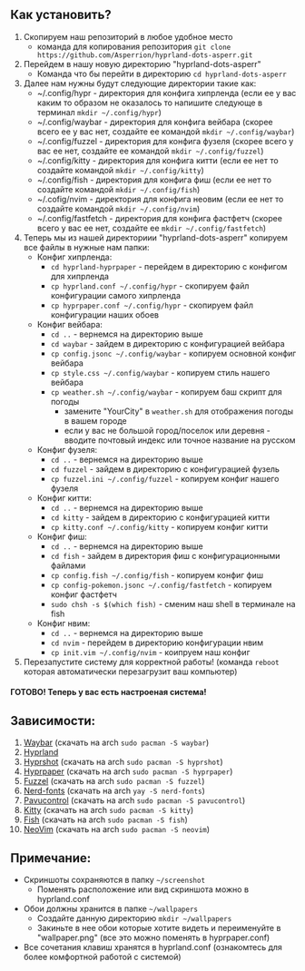 ## Как установить?

1. Скопируем наш репозиторий в любое удобное место
   * команда для копирования репозитория ```git clone https://github.com/Asperrion/hyprland-dots-asperr.git```
2. Перейдем в нашу новую директорию "hyprland-dots-asperr"
   * Команда что бы перейти в директорию ```cd hyprland-dots-asperr```
3. Далее нам нужны будут следующие директории такие как:
   * ~/.config/hypr - директория для конфига хипрленда (если ее у вас каким то образом не оказалось то напишите следующе в терминал ```mkdir ~/.config/hypr```)
   * ~/.config/waybar - директория для конфига вейбара (скорее всего ее у вас нет, создайте ее командой ```mkdir ~/.config/waybar```)
   * ~/.config/fuzzel - директория для конфига фузеля (скорее всего у вас ее нет, создайте ее командой ```mkdir ~/.config/fuzzel```)
   * ~/.config/kitty - директория для конфига китти (если ее нет то создайте командой ```mkdir ~/.config/kitty```)
   * ~/.config/fish - директория для конфига фиш (если ее нет то создайте командой ```mkdir ~/.config/fish```)
   * ~/.cofig/nvim - директория для конфига неовим (если ее нет то создайте командой ```mkdir ~/.config/nvim```)
   * ~/.config/fastfetch - директория для конфига фастфетч (скорее всего у вас ее нет, создайте ее ```mkdir ~/.config/fastfetch```)
4. Теперь мы из нашей директориии "hyprland-dots-asperr" копируем все файлы в нужные нам папки:
   * Конфиг хипрленда:
      * ```cd hyprland-hyprpaper``` - перейдем в директорию с конфигом для хипрленда
      * ```cp hyprland.conf ~/.config/hypr``` - скопируем файл конфигурации самого хипрленда
      * ```cp hyprpaper.conf ~/.config/hypr``` - скопируем файл конфигурации наших обоев
   * Конфиг вейбара:
      * ```cd ..``` - вернемся на директорию выше
      * ```cd waybar``` - зайдем в директорию с конфигурацией вейбара
      * ```cp config.jsonc ~/.config/waybar``` - копируем основной конфиг вейбара
      * ```cp style.css ~/.config/waybar``` - копируем стиль нашего вейбара
      * ```cp weather.sh ~/.config/waybar``` - копируем баш скрипт для погоды
        * замените "YourCity" в ```weather.sh``` для отображения погоды в вашем городе
        * если у вас не большой город/поселок или деревня - вводите почтовый индекс или точное название на русском
   * Конфиг фузеля:
     * ```cd ..``` - вернемся на директорию выше
     * ```cd fuzzel``` - зайдем в директорию с конфигурацией фузель
     * ```cp fuzzel.ini ~/.config/fuzzel``` - копируем конфиг нашего фузеля
   * Конфиг китти:
     * ```cd ..``` - вернемся на директорию выше
     * ```cd kitty``` - зайдем в директорию с конфигурацией китти
     * ```cp kitty.conf ~/.config/kitty``` - копируем конфиг китти
   * Конфиг фиш:
     * ```cd ..``` - вернемся на директорию выше
     * ```cd fish``` - зайдем в директория фиш с конфигурационными файлами
     * ```cp config.fish ~/.config/fish``` - копируем конфиг фиш
     * ```cp config-pokemon.jsonc ~/.config/fastfetch``` - копируем конфиг фастфетч
     * ```sudo chsh -s $(which fish)``` - сменим наш shell в терминале на fish
   * Конфиг нвим:
     * ```cd ..``` - вернемся на директорию выше
     * ```cd nvim``` - перейдем в директорию конфигурации нвим
     * ```cp init.vim ~/.config/nvim``` - коипруем наш конфиг
5. Перезапустите систему для корректной работы! (команда ```reboot``` которая автоматически перезагрузит ваш компьютер)

#### ГОТОВО! Теперь у вас есть настроеная система!

## Зависимости:

1. [Waybar](https://github.com/Alexays/Waybar) (скачать на arch ```sudo pacman -S waybar```)
2. [Hyprland](https://github.com/hyprwm/Hyprland)
3. [Hyprshot](https://github.com/Gustash/hyprshot) (скачать на arch ```sudo pacman -S hyprshot```)
4. [Hyprpaper](https://github.com/hyprwm/hyprpaper) (скачать на arch ```sudo pacman -S hyprpaper```)
5. [Fuzzel](https://man.archlinux.org/man/fuzzel.1.en) (скачать на arch ```sudo pacman -S fuzzel```)
6. [Nerd-fonts](https://www.nerdfonts.com/) (скачать на arch ```yay -S nerd-fonts```)
7. [Pavucontrol](https://github.com/pulseaudio/pavucontrol) (скачать на arch ```sudo pacman -S pavucontrol```)
8. [Kitty](https://github.com/kovidgoyal/kitty) (скачать на arch ```sudo pacman -S kitty```)
9. [Fish](https://github.com/fish-shell/fish-shell) (скачать на arch ```sudo pacman -S fish```)
10. [NeoVim](https://github.com/neovim/neovim) (скачать на arch ```sudo pacman -S neovim```)

## Примечание:

* Скриншоты сохраняются в папку ```~/screenshot```
  * Поменять расположение или вид скриншота можно в hyprland.conf
* Обои должны хранится в папке ```~/wallpapers```
  * Создайте данную директорию ```mkdir ~/wallpapers```
  * Закиньте в нее обои которые хотите видеть и переименуйте в "wallpaper.png" (все это можно поменять в hyprpaper.conf)
* Все сочетания клавиш хранятся в hyprland.conf (ознакомтесь для более комфортной работой с системой)
